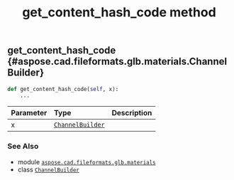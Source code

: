 ﻿---
title: get_content_hash_code method
second_title: Aspose.CAD for Python via .NET API References
description: 
type: docs
weight: 30
url: /python-net/aspose.cad.fileformats.glb.materials/channelbuilder/get_content_hash_code/
is_root: false
---

## get_content_hash_code {#aspose.cad.fileformats.glb.materials.ChannelBuilder}





```python
def get_content_hash_code(self, x):
    ...
```


| Parameter | Type | Description |
| :- | :- | :- |
| x | [`ChannelBuilder`](/cad/python-net/aspose.cad.fileformats.glb.materials/channelbuilder) |  |



### See Also
* module [`aspose.cad.fileformats.glb.materials`](../../)
* class [`ChannelBuilder`](/cad/python-net/aspose.cad.fileformats.glb.materials/channelbuilder)
